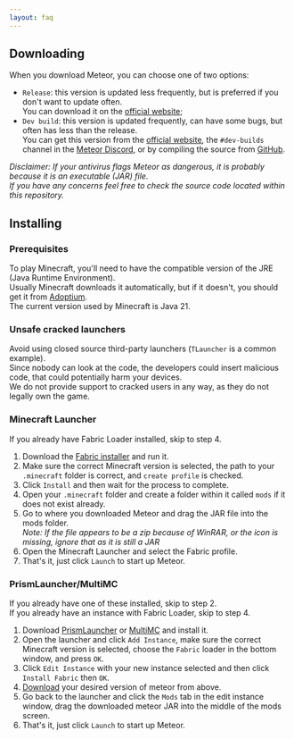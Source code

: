 ```yaml
---
layout: faq
---
```


## Downloading

When you download Meteor, you can choose one of two options:

- `Release`: this version is updated less frequently, but is preferred if you don't want to update often.  
  You can download it on the [official website](https://meteorclient.com/download);
- `Dev build`: this version is updated frequently, can have some bugs, but often has less than the release.  
  You can get this version from the [official website](https://meteorclient.com/download?devBuild=latest),
  the `#dev-builds` channel in the [Meteor Discord](https://meteorclient.com/discord), or by compiling the source
  from [GitHub](https://github.com/MeteorDevelopment/meteor-client).

_Disclaimer: If your antivirus flags Meteor as dangerous, it is probably because it is an executable (JAR) file.  
If you have any concerns feel free to check the source code located within this repository._

## Installing

### Prerequisites

To play Minecraft, you'll need to have the compatible version of the JRE (Java Runtime Environment).  
Usually Minecraft downloads it automatically, but if it doesn't, you should get it
from [Adoptium](https://adoptium.net/temurin/releases/?package=jre&version=21).  
The current version used by Minecraft is Java 21.

### Unsafe cracked launchers

Avoid using closed source third-party launchers (`TLauncher` is a common example).  
Since nobody can look at the code, the developers could insert malicious code, that could potentially harm your
devices.  
We do not provide support to cracked users in any way, as they do not legally own the game.

### Minecraft Launcher

If you already have Fabric Loader installed, skip to step 4.

1. Download the [Fabric installer](https://fabricmc.net/use/) and run it.
2. Make sure the correct Minecraft version is selected, the path to your `.minecraft` folder is correct,
   and `create profile` is checked.
3. Click `Install` and then wait for the process to complete.
4. Open your `.minecraft` folder and create a folder within it called `mods` if it does not exist already.
5. Go to where you downloaded Meteor and drag the JAR file into the mods folder.  
   _Note: If the file appears to be a zip because of WinRAR, or the icon is missing, ignore that as it is still a JAR_
6. Open the Minecraft Launcher and select the Fabric profile.
7. That's it, just click `Launch` to start up Meteor.

### PrismLauncher/MultiMC

If you already have one of these installed, skip to step 2.  
If you already have an instance with Fabric Loader, skip to step 4.

1. Download [PrismLauncher](https://prismlauncher.org/download/) or [MultiMC](https://multimc.org/#Download) and install it.
2. Open the launcher and click `Add Instance`, make sure the correct Minecraft version is selected, choose the `Fabric`
   loader in the bottom window, and press `OK`.
3. Click `Edit Instance` with your new instance selected and then click `Install Fabric` then `OK`.
4. [Download](#downloading) your desired version of meteor from above.
5. Go back to the launcher and click the `Mods` tab in the edit instance window, drag the downloaded meteor JAR into the
   middle of the mods screen.
6. That's it, just click `Launch` to start up Meteor.
